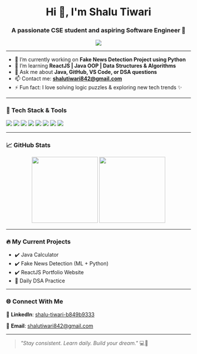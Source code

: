 <h1 align="center">Hi 👋, I'm Shalu Tiwari</h1>
<h3 align="center">A passionate CSE student and aspiring Software Engineer 🚀</h3>

<p align="center">
  <img src="https://readme-typing-svg.demolab.com/?lines=2nd+year+Student+@TIT+Bhopal;Learning+Java+%26+DSA;Building+projects+in+React+and+Python;Believe+in+Consistency+%26+Growth&center=true&width=500&height=45&color=F75C7E&vCenter=true&size=20">
</p>

---

- 🔭 I’m currently working on **Fake News Detection Project using Python**
- 🌱 I’m learning **ReactJS | Java OOP | Data Structures & Algorithms**
- 💬 Ask me about **Java, GitHub, VS Code, or DSA questions**
- 📫 Contact me: **shalutiwari842@gmail.com**
- ⚡ Fun fact: I love solving logic puzzles & exploring new tech trends ✨

---

### 🚀 Tech Stack & Tools

<p align="left">
  <img src="https://img.shields.io/badge/Java-ED8B00?style=flat-square&logo=java&logoColor=white" />
  <img src="https://img.shields.io/badge/C++-00599C?style=flat-square&logo=cplusplus&logoColor=white" />
  <img src="https://img.shields.io/badge/React-61DAFB?style=flat-square&logo=react&logoColor=black" />
  <img src="https://img.shields.io/badge/HTML5-E34F26?style=flat-square&logo=html5&logoColor=white" />
  <img src="https://img.shields.io/badge/CSS3-1572B6?style=flat-square&logo=css3&logoColor=white" />
  <img src="https://img.shields.io/badge/Git-F05032?style=flat-square&logo=git&logoColor=white" />
  <img src="https://img.shields.io/badge/GitHub-181717?style=flat-square&logo=github&logoColor=white" />
  <img src="https://img.shields.io/badge/VS Code-007ACC?style=flat-square&logo=visual-studio-code&logoColor=white" />
</p>

---

### 📈 GitHub Stats

<p align="center">
  <img src="https://github-readme-stats.vercel.app/api?username=tshalu63&show_icons=true&theme=tokyonight" height="180"/>
  <img src="https://github-readme-streak-stats.herokuapp.com/?user=tshalu63&theme=tokyonight" height="180"/>
</p>

---

### 🔥 My Current Projects
- ✔️ Java Calculator
- ✔️ Fake News Detection (ML + Python)
- ✔️ ReactJS Portfolio Website
- 🚧 Daily DSA Practice

---

### 🌐 Connect With Me
📌 **LinkedIn**: [shalu-tiwari-b849b9333](https://www.linkedin.com/in/shalu-tiwari-b849b9333/)

📧 **Email**: shalutiwari842@gmail.com

---

> *"Stay consistent. Learn daily. Build your dream."* 💻🧠
